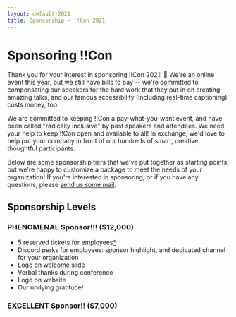```yaml
---
layout: default-2021
title: Sponsorship - !!Con 2021
---
```


# Sponsoring !!Con

Thank you for your interest in sponsoring !!Con 2021!  💜 We're an online
event this year, but we still have bills to pay -- we're committed to
compensating our speakers for the hard work that they put in on creating
amazing talks, and our famous accessibility (including real-time captioning)
costs money, too.

We are committed to keeping !!Con a pay-what-you-want event, and have
been called "radically inclusive" by past speakers and attendees. We
need your help to keep !!Con open and available to all!  In exchange, we'd
love to help put your company in front of our hundreds of smart, creative,
thoughtful participants.

Below are some sponsorship tiers that we've put together as starting points,
but we're happy to customize a package to meet the needs of your
organization!  If you're interested in sponsoring, or if you have any
questions, please [send us some
mail](mailto:2021-organizers@exclamation.foundation).

## Sponsorship Levels

### PHENOMENAL Sponsor!!! (**$12,000**)

  * 5 reserved tickets for employees[*](#note-on-tickets)
  * Discord perks for employees: sponsor highlight, and dedicated channel
    for your organization
  * Logo on welcome slide
  * Verbal thanks during conference
  * Logo on website
  * Our undying gratitude!

### EXCELLENT Sponsor!! (**$7,000**)

  * 2 reserved tickets for employees[*](#note-on-tickets)
  * Logo on welcome slide
  * Verbal thanks during conference
  * Logo on website
  * Our undying gratitude!

### AWESOME Sponsor! (**$3,000**)

  * Verbal thanks during conference
  * Logo on website
  * Our undying gratitude!

<a name="note-on-tickets"></a>

#### A note about employee tickets

Space at !!Con is limited, so we humbly request that these tickets go
to employees of your company who will really enjoy the subject matter
of the talks.  What that means will depend on the company, but it's
likely to mean programmer/engineer employees or programming
enthusiasts.

---

## Sponsor a conference element!

Attendees really remember the names of sponsors of the elements that makes
!!Con special, so these are a great way to stand out!  If these interest you,
[get in touch](mailto:2021-organizers@exclamation.foundation) and we can talk
about including them in your sponsorship package.

* **Live streaming and recording.** All of !!Con's talks are broadcast
  in real time to viewers around the world; we've even heard of groups
  organizing "!!Con watch parties"!  We also record and upload all of
  !!Con's talks for anyone to watch on YouTube.  Having your
  organization's name associated with streaming and video-on-demand is the
  sponsorship gift that keeps on giving!

* **Live captioning.** !!Con aims to be a radically inclusive
  conference, and one of the most visible ways that we act on that is by
  hiring a captioner to transcribe each speaker in realtime.  Our experience
  is that captioning is useful not just to audience members with
  disabilities, but to everyone, giving people more options to engage with
  our amazing speakers.  If accessibility is important to your organization,
  a great way to demonstrate that is by having your name displayed right
  alongside the caption feed all day long, and we'd love to offer that to
  you!

If you have other ideas, we'd love to hear about them and work with you -- feel
free to [contact us](mailto:2021-organizers@exclamation.foundation)!

